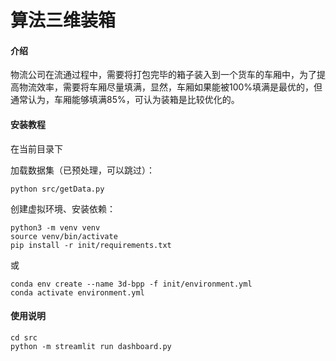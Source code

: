 # 算法三维装箱

#### 介绍
物流公司在流通过程中，需要将打包完毕的箱子装入到一个货车的车厢中，为了提高物流效率，需要将车厢尽量填满，显然，车厢如果能被100%填满是最优的，但通常认为，车厢能够填满85%，可认为装箱是比较优化的。

#### 安装教程

在当前目录下

加载数据集（已预处理，可以跳过）：

`python src/getData.py`

创建虚拟环境、安装依赖：

```
python3 -m venv venv
source venv/bin/activate
pip install -r init/requirements.txt
```

或

```
conda env create --name 3d-bpp -f init/environment.yml
conda activate environment.yml
```


#### 使用说明


```
cd src
python -m streamlit run dashboard.py
```
